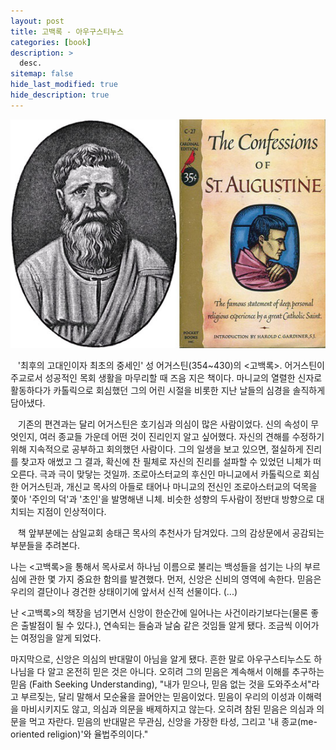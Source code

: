 ```yaml
---
layout: post
title: 고백록 - 아우구스티누스
categories: [book]
description: >
  desc.
sitemap: false
hide_last_modified: true
hide_description: true
---
```


![](/assets/img/posts/from_tistory/096.jpg)

   '최후의 고대인이자 최초의 중세인' 성 어거스틴(354~430)의 <고백록\>. 어거스틴이 주교로서 성공적인 목회 생활을 마무리할 때 즈음 지은 책이다. 마니교의 열렬한 신자로 활동하다가 카톨릭으로 회심했던 그의 어린 시절을 비롯한 지난 날들의 심경을 솔직하게 담아냈다.

  


   기존의 편견과는 달리 어거스틴은 호기심과 의심이 많은 사람이었다. 신의 속성이 무엇인지, 여러 종교들 가운데 어떤 것이 진리인지 알고 싶어했다. 자신의 견해를 수정하기 위해 지속적으로 공부하고 회의했던 사람이다. 그의 일생을 보고 있으면, 절실하게 진리를 찾고자 애썼고 그 결과, 확신에 찬 필체로 자신의 진리를 설파할 수 있었던 니체가 떠오른다. 극과 극이 맞닿는 것일까. 조로아스터교의 후신인 마니교에서 카톨릭으로 회심한 어거스틴과, 개신교 목사의 아들로 태어나 마니교의 전신인 조로아스터교의 덕목을 쫓아 '주인의 덕'과 '초인'을 발명해낸 니체. 비슷한 성향의 두사람이 정반대 방향으로 대치되는 지점이 인상적이다.

  


   책 앞부분에는 삼일교회 송태근 목사의 추천사가 담겨있다. 그의 감상문에서 공감되는 부분들을 추려본다.

  


나는 <고백록\>을 통해서 목사로서 하나님 이름으로 불리는 백성들을 섬기는 나의 부르심에 관한 몇 가지 중요한 함의를 발견했다. 먼저, 신앙은 신비의 영역에 속한다. 믿음은 우리의 결단이나 경건한 상태이기에 앞서서 신적 선물이다. (...)

  


난 <고백록\>의 책장을 넘기면서 신앙이 한순간에 일어나는 사건이라기보다는(물론 좋은 출발점이 될 수 있다.), 연속되는 들숨과 날숨 같은 것임들 알게 됐다. 조금씩 이어가는 여정임을 알게 되었다.

  


마지막으로, 신앙은 의심의 반대말이 아님을 알게 됐다. 흔한 말로 아우구스티누스도 하나님을 다 알고 온전히 믿은 것은 아니다. 오히려 그의 믿음은 계속해서 이해를 추구하는 믿음 (Faith Seeking Understanding), "내가 믿으나, 믿음 없는 것을 도와주소서"라고 부르짖는, 달리 말해서 모순율을 끌어안는 믿음이었다. 믿음이 우리의 이성과 이해력을 마비시키지도 않고, 의심과 의문을 배제하지고 않는다. 오히려 참된 믿음은 의심과 의문을 먹고 자란다. 믿음의 반대말은 무관심, 신앙을 가장한 타성, 그리고 '내 종교(me-oriented religion)'와 율법주의이다."

